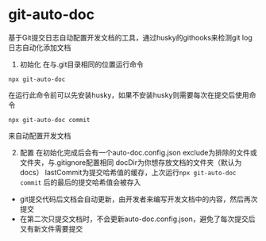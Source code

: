 # git-auto-doc

基于Git提交日志自动配置开发文档的工具，通过husky的githooks来检测git log日志自动化添加文档

1. 初始化
在与.git目录相同的位置运行命令
```
npx git-auto-doc
```
在运行此命令前可以先安装husky，如果不安装husky则需要每次在提交后使用命令
```
npx git-auto-doc commit
```
来自动配置开发文档

2. 配置
在初始化完成后会有一个auto-doc.config.json
exclude为排除的文件或文件夹，与.gitignore配置相同
docDir为你想存放文档的文件夹（默认为docs）
lastCommit为提交哈希值的缓存，上次运行`npx git-auto-doc commit` 后的最后的提交哈希值会被存入
- git提交代码后文档会自动更新，由开发者来编写开发文档中的内容，然后再次提交
- 在第二次只提交文档时，不会更新auto-doc.config.json，避免了每次提交后又有新文件需要提交